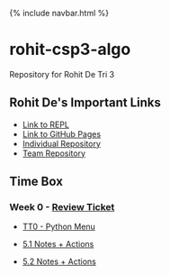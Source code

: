 {% include navbar.html %}

# rohit-csp3-algo
Repository for Rohit De Tri 3


## Rohit De's Important Links

- [Link to REPL](https://replit.com/@rohittde/rohit-csp3-algo)
- [Link to GitHub Pages](https://rohitd3.github.io/rohit-csp3-algo/)
- [Individual Repository](https://github.com/rohitd3/rohit-csp3-algo)
- [Team Repository](https://github.com/aaditgupta21/koolskool)

## Time Box

### Week 0 - [Review Ticket](https://github.com/rohitd3/rohit-csp3-algo/issues/1)

- [TT0 - Python Menu](https://replit.com/@rohittde/rohit-csp3-algo#python/menu.py) 

- [5.1 Notes + Actions](https://rohitd3.github.io/rohit-csp3-algo/notes/5_1notes)
- [5.2 Notes + Actions](https://rohitd3.github.io/rohit-csp3-algo/notes/5_2notes)

